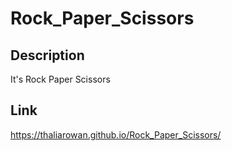 # Rock_Paper_Scissors

## Description
 It's Rock Paper Scissors


## Link
https://thaliarowan.github.io/Rock_Paper_Scissors/
